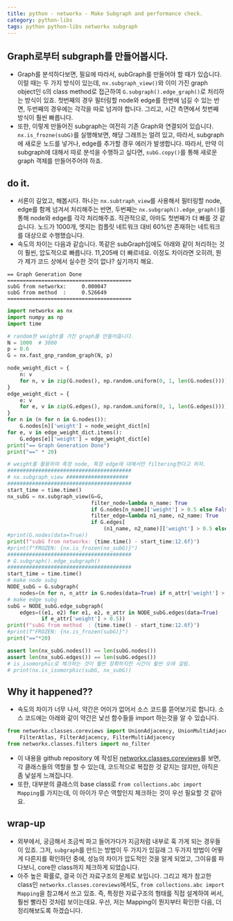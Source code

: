 ```yaml
---
title: python - networkx - Make Subgraph and performance check.
category: python-libs
tags: python python-libs networkx subgraph
---
```


## Graph로부터 subgraph를 만들어봅시다.

- Graph를 분석하다보면, 필요에 따라서, subGraph를 만들어야 할 때가 있습니다. 이럴 때는 두 가지 방식이 있는데, `nx.subgraph_view()`와 이미 가진 graph object인 `G`의 class method로 접근하여 `G.subgraph().edge_graph()`로 처리하는 방식이 있죠. 첫번째의 경우 필터링할 node와 edge를 한번에 넘길 수 있는 반면, 두번째의 경우에는 각각을 따로 넘겨야 합니다. 그리고, 시간 측면에서 첫번째 방식이 훨씬 빠릅니다.
- 또한, 이렇게 만들어진 subgraph는 여전히 기존 Graph와 연결되어 있습니다. `nx.is_frozne(subG)`를 실행해보면, 해당 그래프는 얼려 있고, 따라서, subgraph에 새로운 노드를 넣거나, edge를 추가할 경우 에러가 발생합니다. 따라서, 만약 이 subgraph에 대해서 따로 분석을 수행하고 싶다면, `subG.copy()`를 통해 새로운 graph 객체를 만들어주어야 하죠. 

## do it. 

- 서론이 길었고, 해봅시다. 하나는 `nx.subtraph_view`를 사용해서 필터링할 node, edge를 함께 넘겨서 처리해주는 반면, 두번째는 `nx.subgraph().edge_graph()`를 통해 node와 edge를 각각 처리해주죠. 직관적으로, 아마도 첫번째가 더 빠를 것 같습니다. 노드가 1000개, 엣지는 컴플릿 네트워크 대비 60%만 존재하는 네트워크를 대상으로 수행했습니다.
- 속도의 차이는 다음과 같습니다. 똑같은 subGraph임에도 아래와 같이 처리하는 것이 훨씬, 압도적으로 빠릅니다. 11,205배 더 빠르네요. 이정도 차이라면 오히려, 뭔가 제가 코드 상에서 실수한 것이 없나? 싶기까지 해요.

```
== Graph Generation Done
========================================
subG from networkx:     0.000047
subG from method  :     0.526649
========================================
```

```python
import networkx as nx
import numpy as np
import time

# random한 weight를 가진 graph를 만들어줍니다.
N = 1000  # 3000
p = 0.6
G = nx.fast_gnp_random_graph(N, p)

node_weight_dict = {
    n: v
    for n, v in zip(G.nodes(), np.random.uniform(0, 1, len(G.nodes())))
}
edge_weight_dict = {
    e: v
    for e, v in zip(G.edges(), np.random.uniform(0, 1, len(G.edges())))
}
for n in (n for n in G.nodes()):
    G.nodes[n]['weight'] = node_weight_dict[n]
for e, v in edge_weight_dict.items():
    G.edges[e]['weight'] = edge_weight_dict[e]
print("== Graph Generation Done")
print("==" * 20)

# weight를 활용하여 특정 node, 특정 edge에 대해서만 filtering한다고 하자.
########################################
# nx.subgraph_view ####################
########################################
start_time = time.time()
nx_subG = nx.subgraph_view(G=G,
                           filter_node=lambda n_name: True
                           if G.nodes[n_name]['weight'] > 0.5 else False,
                           filter_edge=lambda n1_name, n2_name: True
                           if G.edges[
                               (n1_name, n2_name)]['weight'] > 0.5 else False)
#print(G.nodes(data=True))
print(f"subG from networkx: {time.time() - start_time:12.6f}")
#print(f"FROZEN: {nx.is_frozen(nx_subG)}")
########################################
# G.subgraph().edge_subgraph()
########################################
start_time = time.time()
# make node subg
NODE_subG = G.subgraph(
    nodes=(n for n, n_attr in G.nodes(data=True) if n_attr['weight'] > 0.5))
# make edge subg
subG = NODE_subG.edge_subgraph(
    edges=((e1, e2) for e1, e2, e_attr in NODE_subG.edges(data=True) 
           if e_attr['weight'] > 0.5))
print(f"subG from method  : {time.time() - start_time:12.6f}")
#print(f"FROZEN: {nx.is_frozen(subG)}")
print("=="*20)

assert len(nx_subG.nodes()) == len(subG.nodes())
assert len(nx_subG.edges()) == len(subG.edges())
# is_isomorphic로 체크하는 것이 훨씬 정확하지만 시간이 훨씬 오래 걸림.
# print(nx.is_isomorphic(subG, nx_subG))

```

## Why it happened??

- 속도의 차이가 너무 나서, 약간은 어이가 없어서 소스 코드를 뜯어보기로 합니다. 소스 코드에는 아래와 같이 약간은 낯선 함수들을 import 하는것을 알 수 있습니다. 

```python
from networkx.classes.coreviews import UnionAdjacency, UnionMultiAdjacency, \
    FilterAtlas, FilterAdjacency, FilterMultiAdjacency
from networkx.classes.filters import no_filter
```

- 이 내용을 github repository 에 작성된 [networkx.classes.coreviews](https://github.com/networkx/networkx/blob/master/networkx/classes/coreviews.py)를 보면, 각 클래스들의 역할을 할 수 있는데, 코드적으로 복잡한 것 같지는 않지만, 아직은 좀 낯설게 느껴집니다. 
- 또한, 대부분의 클래스의 base class로 `from collections.abc import Mapping`를 가지는데, 이 아이가 무슨 역할인지 체크하는 것이 우선 필요할 것 같아요. 


## wrap-up

- 외부에서, 궁금해서 조금씩 파고 들어가다가 지금처럼 내부로 훅 가게 되는 경우들이 있죠. 그저, `subgraph`를 만드는 방법이 두 가지가 있길래 그 두가지 방법이 어떻게 다른지를 확인하던 중에, 성능의 차이가 압도적인 것을 알게 되었고, 그이유를 파다보니, core한 class까지 체크하게 되었습니다. 
- 아주 높은 확률로, 결국 이건 자료구조의 문제로 보입니다. 그리고 제가 참고한 class인 `networkx.classes.coreviews`에서도, `from collections.abc import Mapping`을 참고해서 쓰고 있죠. 즉, 특정한 자료구조의 형태를 직접 설계하여 써서, 훨씬 빨라진 것처럼 보이는데요. 우선, 저는 Mapping이 뭔지부터 확인한 다음, 더 정리해보도록 하겠습니다.